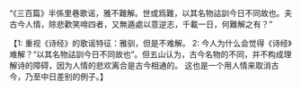 “《三百篇》半係里巷歌谣，雅不難解。世或爲難，以其名物詁訓今日不同故也。夫古今人情，除悲歡笑啼四者，又無遁處以意逆志，千載一日，何難解之有？”

【1: 重视《诗经》的歌谣特征：雅驯，但是不难解。
2: 今人为什么会觉得《诗经》难解？“以其名物詁訓今日不同故也”。但五山认为，古今名物的不同，并不构成理解诗的障碍，因为人情的悲欢离合是古今相通的。
这也是一个用人情来取消古今，乃至中日差别的例子。】